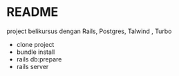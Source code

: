 # README

project belikursus dengan Rails, Postgres, Talwind , Turbo
* clone project
* bundle install
* rails db:prepare
* rails server